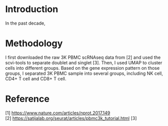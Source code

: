 # Introduction
In the past decade,

# Methodology
I first downloaded the raw 3K PBMC scRNAseq data from [2] and used the scvi-tools to separate doublet and singlet [3]. Then, I used UMAP to cluster cells into different groups. Based on the gene expression pattern on those groups, I separated 3K PBMC sample into several groups, including NK cell, CD4+ T cell and CD8+ T cell. 

# Reference
[1] https://www.nature.com/articles/nprot.2017.149  
[2] https://satijalab.org/seurat/articles/pbmc3k_tutorial.html
[3]

